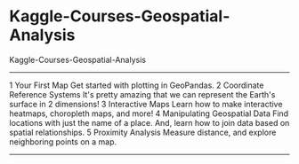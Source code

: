 # Kaggle-Courses-Geospatial-Analysis
Kaggle-Courses-Geospatial-Analysis

-------

1
Your First Map
Get started with plotting in GeoPandas.
2
Coordinate Reference Systems
It's pretty amazing that we can represent the Earth's surface in 2 dimensions!
3
Interactive Maps
Learn how to make interactive heatmaps, choropleth maps, and more!
4
Manipulating Geospatial Data
Find locations with just the name of a place. And, learn how to join data based on spatial relationships.
5
Proximity Analysis
Measure distance, and explore neighboring points on a map.




-------

